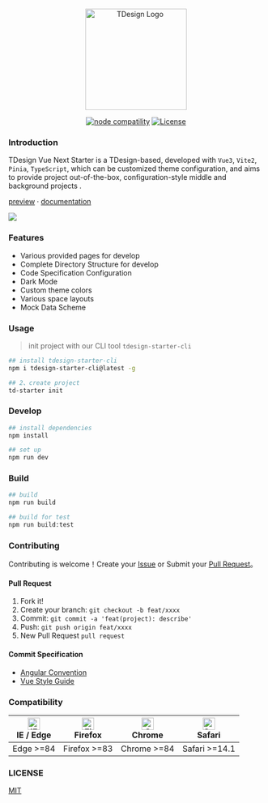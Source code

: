 <p style="display:flex; justify-content: center">

</p>
<p align="center">
  <a href="https://tdesign.tencent.com/starter/vue-next/#/dashboard/base" target="_blank">
    <img alt="TDesign Logo" width="200" src="https://tdesign.gtimg.com/starter/brand-logo.svg">
  </a>
</p>

<p align="center">
  <a href="https://nodejs.org/en/about/releases/"><img src="https://img.shields.io/node/v/vite.svg" alt="node compatility"></a>
  <a href="https://github.com/Tencent/tdesign-vue-next/blob/develop/LICENSE">
    <img src="https://img.shields.io/npm/l/tdesign-vue-next.svg?sanitize=true" alt="License">
  </a>
</p>

### Introduction

TDesign Vue Next Starter is a TDesign-based, developed with `Vue3`, `Vite2`, `Pinia`, `TypeScript`, which can be customized theme configuration, and aims to provide project out-of-the-box, configuration-style middle and background projects .

<p>
  <a href="http://tdesign.tencent.com/starter/vue-next/">preview</a>
  ·
  <a href="https://tdesign.tencent.com/starter/">documentation</a>

</p>

<img src="docs/starter.png">

### Features

- Various provided pages for develop
- Complete Directory Structure for develop
- Code Specification Configuration
- Dark Mode
- Custom theme colors
- Various space layouts
- Mock Data Scheme

### Usage

> init project with our CLI tool `tdesign-starter-cli` 

```bash
## install tdesign-starter-cli
npm i tdesign-starter-cli@latest -g

## 2、create project
td-starter init
```

### Develop

```bash
## install dependencies
npm install

## set up
npm run dev
```

### Build

```bash
## build
npm run build

## build for test
npm run build:test
```


### Contributing

Contributing is welcome！Create your [Issue](https://github.com/tencent/tdesign-vue-next-starter/issues/new/choose) or Submit your [Pull Request](https://github.com/Tencent/tdesign-vue-next-starter/pulls)。

#### Pull Request

1. Fork it!
2. Create your branch: `git checkout -b feat/xxxx`
3. Commit: `git commit -a 'feat(project): describe'`
4. Push: `git push origin feat/xxxx`
5. New Pull Request `pull request`

#### Commit Specification

- [Angular Convention](https://github.com/conventional-changelog/conventional-changelog/tree/master/packages/conventional-changelog-angular)
- [Vue Style Guide](https://v3.vuejs.org/style-guide/#rule-categories)

### Compatibility

| [<img src="https://raw.githubusercontent.com/alrra/browser-logos/master/src/edge/edge_48x48.png" alt="IE / Edge" width="24px" height="24px" />](http://godban.github.io/browsers-support-badges/)</br> IE / Edge | [<img src="https://raw.githubusercontent.com/alrra/browser-logos/master/src/firefox/firefox_48x48.png" alt="Firefox" width="24px" height="24px" />](http://godban.github.io/browsers-support-badges/)</br>Firefox | [<img src="https://raw.githubusercontent.com/alrra/browser-logos/master/src/chrome/chrome_48x48.png" alt="Chrome" width="24px" height="24px" />](http://godban.github.io/browsers-support-badges/)</br>Chrome | [<img src="https://raw.githubusercontent.com/alrra/browser-logos/master/src/safari/safari_48x48.png" alt="Safari" width="24px" height="24px" />](http://godban.github.io/browsers-support-badges/)</br>Safari |
| ---------------------------------------------------------------------------------------------------------------------------------------------------------------------------------------------------------------- | ----------------------------------------------------------------------------------------------------------------------------------------------------------------------------------------------------------------- | ------------------------------------------------------------------------------------------------------------------------------------------------------------------------------------------------------------- | ------------------------------------------------------------------------------------------------------------------------------------------------------------------------------------------------------------- |
| Edge >=84                                                                                                                                                                                                        | Firefox >=83                                                                                                                                                                                                      | Chrome >=84                                                                                                                                                                                                   | Safari >=14.1                                                                                                                                                                                                 |

### LICENSE

[MIT](https://github.com/Tencent/tdesign-vue-next-starter/LICENSE)
